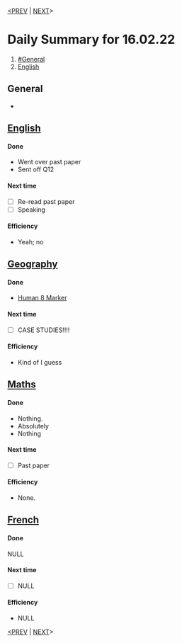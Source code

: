 [<PREV](15.02.22.md)     |    [NEXT](22.02.22)>
# Daily Summary for 16.02.22
1. [#General](#General)
2. [English](#Eng%20Index%20English)

## General
* 

## [English](Eng%20Index.md)
#### Done
* Went over past paper
* Sent off Q12

#### Next time
- [ ] Re-read past paper
- [ ] Speaking

#### Efficiency
* Yeah; no

## [Geography](Geo%20Index.md)
#### Done
* [Human 8 Marker](Human%208%20Marker.md)

#### Next time
- [ ] CASE STUDIES!!!!

#### Efficiency
* Kind of I guess


## [Maths](Mth%20Index.md)
#### Done
* Nothing.
* Absolutely 
* Nothing
#### Next time
- [ ] Past paper

#### Efficiency
* None.

## [French](Fr%20Index.md)
#### Done
NULL
#### Next time
- [ ] NULL

#### Efficiency
* NULL


[<PREV](15.02.22.md)     |    [NEXT](22.02.22.md)>